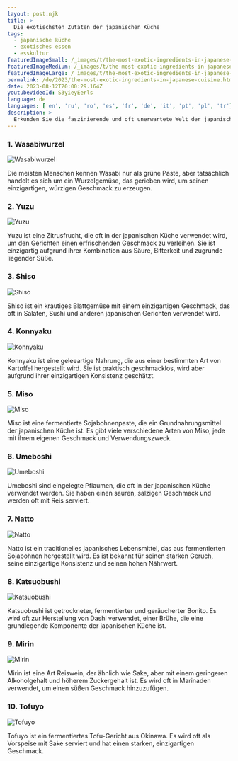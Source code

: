 ```yaml
---
layout: post.njk
title: >
  Die exotischsten Zutaten der japanischen Küche
tags:
  - japanische küche
  - exotisches essen
  - esskultur
featuredImageSmall: /_images/t/the-most-exotic-ingredients-in-japanese-cuisine-cover-de-small.webp
featuredImageMedium: /_images/t/the-most-exotic-ingredients-in-japanese-cuisine-cover-de-medium.webp
featuredImageLarge: /_images/t/the-most-exotic-ingredients-in-japanese-cuisine-cover-de-large.webp
permalink: /de/2023/the-most-exotic-ingredients-in-japanese-cuisine.html
date: 2023-08-12T20:00:29.164Z
youtubeVideoId: S3yieyEerls
language: de
languages: ['en', 'ru', 'ro', 'es', 'fr', 'de', 'it', 'pt', 'pl', 'tr']
description: >
  Erkunden Sie die faszinierende und oft unerwartete Welt der japanischen Küche. Entdecken Sie die exotischsten Zutaten der authentischen japanischen Küche, die dem westlichen Gaumen unbekannt sind.
---
```


### 1. Wasabiwurzel

![Wasabiwurzel](/_images/7/7e7ce4c26c3d93b505b1708b295b7578-medium.webp)

Die meisten Menschen kennen Wasabi nur als grüne Paste, aber tatsächlich handelt es sich um ein Wurzelgemüse, das gerieben wird, um seinen einzigartigen, würzigen Geschmack zu erzeugen.

### 2. Yuzu

![Yuzu](/_images/b/b9186236c7af894d6094d9e6082e0a95-medium.webp)

Yuzu ist eine Zitrusfrucht, die oft in der japanischen Küche verwendet wird, um den Gerichten einen erfrischenden Geschmack zu verleihen. Sie ist einzigartig aufgrund ihrer Kombination aus Säure, Bitterkeit und zugrunde liegender Süße.

### 3. Shiso

![Shiso](/_images/5/55c1d55b375cacbd02291e86417476c6-medium.webp)

Shiso ist ein krautiges Blattgemüse mit einem einzigartigen Geschmack, das oft in Salaten, Sushi und anderen japanischen Gerichten verwendet wird.

### 4. Konnyaku

![Konnyaku](/_images/a/ade60c573ceb62105ae10e1db6622222-medium.webp)

Konnyaku ist eine geleeartige Nahrung, die aus einer bestimmten Art von Kartoffel hergestellt wird. Sie ist praktisch geschmacklos, wird aber aufgrund ihrer einzigartigen Konsistenz geschätzt.

### 5. Miso

![Miso](/_images/e/e39eaf9b883a96dec104d285290e0031-medium.webp)

Miso ist eine fermentierte Sojabohnenpaste, die ein Grundnahrungsmittel der japanischen Küche ist. Es gibt viele verschiedene Arten von Miso, jede mit ihrem eigenen Geschmack und Verwendungszweck.

### 6. Umeboshi

![Umeboshi](/_images/9/919dcb92f6de87721d2b0318d331b42f-medium.webp)

Umeboshi sind eingelegte Pflaumen, die oft in der japanischen Küche verwendet werden. Sie haben einen sauren, salzigen Geschmack und werden oft mit Reis serviert.

### 7. Natto

![Natto](/_images/e/e04988a4cbce62b6685f25f5d3153379-medium.webp)

Natto ist ein traditionelles japanisches Lebensmittel, das aus fermentierten Sojabohnen hergestellt wird. Es ist bekannt für seinen starken Geruch, seine einzigartige Konsistenz und seinen hohen Nährwert.

### 8. Katsuobushi

![Katsuobushi](/_images/5/5d0ea606f89306543e13d3bdd1284102-medium.webp)

Katsuobushi ist getrockneter, fermentierter und geräucherter Bonito. Es wird oft zur Herstellung von Dashi verwendet, einer Brühe, die eine grundlegende Komponente der japanischen Küche ist.

### 9. Mirin

![Mirin](/_images/4/4413da9ee8220edb4f101a9cc0a2798b-medium.webp)

Mirin ist eine Art Reiswein, der ähnlich wie Sake, aber mit einem geringeren Alkoholgehalt und höherem Zuckergehalt ist. Es wird oft in Marinaden verwendet, um einen süßen Geschmack hinzuzufügen.

### 10. Tofuyo

![Tofuyo](/_images/e/e741146860f60d1a0c0d883365e7668e-medium.webp)

Tofuyo ist ein fermentiertes Tofu-Gericht aus Okinawa. Es wird oft als Vorspeise mit Sake serviert und hat einen starken, einzigartigen Geschmack.

